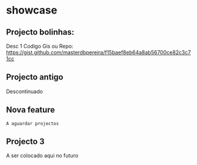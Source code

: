 # showcase

## Projecto bolinhas:
  Desc 1
  Codigo Gis ou Repo:
  https://gist.github.com/masterdbpereira/f15baef8eb64a8ab56700ce82c3c71cc
  

## Projecto antigo
  Descontinuado

## Nova feature
	A aguardar projectos

## Projecto 3
  A ser colocado aqui no futuro
